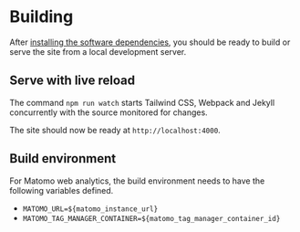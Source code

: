 # Building

After [installing the software dependencies](install.md), you should be ready to build or serve the site from a local development server.


## Serve with live reload

The command `npm run watch` starts Tailwind CSS, Webpack and Jekyll concurrently with the source monitored for changes.

The site should now be ready at `http://localhost:4000`.


## Build environment

For Matomo web analytics, the build environment needs to have the following variables defined.

- `MATOMO_URL=${matomo_instance_url}`
- `MATOMO_TAG_MANAGER_CONTAINER=${matomo_tag_manager_container_id}`
